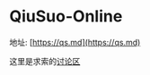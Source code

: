 # QiuSuo-Online 

地址: [https://qs.md](https://qs.md)

这里是求索的[讨论区](https://github.com/code-scan/QiuSuo-Online/discussions)

